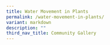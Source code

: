 ```yaml
---
title: Water Movement in Plants
permalink: /water-movement-in-plants/
variant: markdown
description: ""
third_nav_title: Community Gallery
---
```


